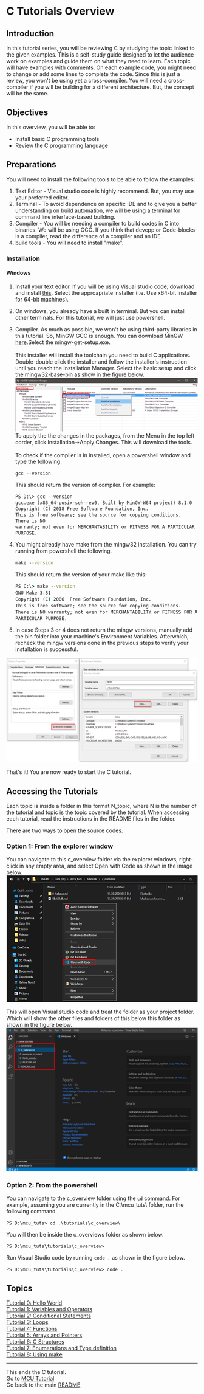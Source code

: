 # C Tutorials Overview
## Introduction
In this tutorial series, you will be reviewing C by studying the topic linked to the given examples. This is a self-study guide designed to let the audience work on examples and guide them on what they need to learn. Each topic will have examples with comments. On each example code, you might need to change or add some lines to complete the code. Since this is just a review, you won't be using yet a cross-compiler. You will need a cross-compiler if you will be building for a different architecture. But, the concept will be the same.

## Objectives
In this overview, you will be able to:
* Install basic C programming tools
* Review the C programming language

## Preparations
You will need to install the following tools to be able to follow the examples:
1. Text Editor - Visual studio code is highly recommend. But, you may use your preferred editor.
2. Terminal - To avoid dependence on specific IDE and to give you a better understanding on build automation, we will be using a terminal for command line interface-based building.
3. Compiler - You will be needing a compiler to build codes in C into binaries. We will be using GCC. If you think that devcpp or Code-blocks is a compiler, read the difference of a compiler and an IDE.
4. build tools - You will need to install "make".

### Installation
#### Windows
1. Install your text editor. If you will be using Visual studio code, download and install [this](https://code.visualstudio.com/download). Select the approapriate installer (i.e. Use x64-bit installer for 64-bit machines).
2. On windows, you already have a built in terminal. But you can install other terminals. For this tutorial, we will just use powershell.
3. Compiler. As much as possible, we won't be using third-party libraries in this tutorial. So, MinGW GCC is enough. You can download MinGW [here](https://osdn.net/projects/mingw/releases/).Select the mingw-get-setup.exe. \
\
This installer will install the toolchain you need to build C applications. Double-double click the installer and follow the installer's instruction until you reach the Installation Manager. Select the basic setup and click the mingw32-base-bin as show in the figure below.
![mingw32-base-bin](../../images/mingw-manager.png)
To apply the the changes in the packages, from the Menu in the top left corder, click Installation->Apply Changes. This will download the tools.\
\
To check if the compiler is in installed, open a powershell window and type the following:
   ```PS
   gcc --version
   ```
   This should return the version of compiler. For example:
   ```PS
   PS D:\> gcc --version
   gcc.exe (x86_64-posix-seh-rev0, Built by MinGW-W64 project) 8.1.0
   Copyright (C) 2018 Free Software Foundation, Inc.
   This is free software; see the source for copying conditions.  There is NO
   warranty; not even for MERCHANTABILITY or FITNESS FOR A PARTICULAR PURPOSE.
   ```

4. You might already have make from the mingw32 installation. You can try running from powershell the following.
   ```cmd
   make --version
   ``` 
   This should return the version of your make like this:
   ```cmd
   PS C:\> make --version
   GNU Make 3.81
   Copyright (C) 2006  Free Software Foundation, Inc.
   This is free software; see the source for copying conditions.
   There is NO warranty; not even for MERCHANTABILITY or FITNESS FOR A
   PARTICULAR PURPOSE.
   ```

5. In case Steps 3 or 4 does not return the mingw versions, manually add the bin folder into your machine's Environment Variables. Afterwhich, recheck the mingw versions done in the previous steps to verify your installation is successful. 

![environment_variables](../../images/environment_variables.png)

That's it! You are now ready to start the C tutorial.
## Accessing the Tutorials
Each topic is inside a folder in this format N_topic, where N is the number of the tutorial and topic is the topic covered by the tutorial. When accessing each tutorial, read the instructions in the README files in the folder.  

There are two ways to open the source codes. 
### Option 1: From the explorer window
You can navigate to this c_overview folder via the explorer windows, right-click in any empty area, and select Open with Code as shown in the image below.
![vscode_explorer](../../images/vscode_explorer.png)

This will open Visual studio code and treat the folder as your project folder. Which will show the other files and folders of this below this folder as shown in the figure below.
![vscode_folder](../../images/vscode_folder.png)

### Option 2: From the powershell
You can navigate to the c_overview folder using the `cd` command. For example, assuming you are currently in the C:\mcu_tuts\ folder, run the following command
```PS
PS D:\mcu_tuts> cd .\tutorials\c_overview\
```

You will then be inside the c_overviews folder as shown below.
```PS
PS D:\mcu_tuts\tutorials\c_overview>
```

Run Visual Studio code by running `code .` as shown in the figure below.
```PS
PS D:\mcu_tuts\tutorials\c_overview> code .
```
## Topics
[Tutorial 0: Hello World](0_helloworld/README.md)  
[Tutorial 1: Variables and Operators](1_variables_and_operators/README.md)  
[Tutorial 2: Conditional Statements](2_conditionals/README.md)  
[Tutorial 3: Loops](3_loops/README.md)  
[Tutorial 4: Functions](4_functions/README.md)  
[Tutorial 5: Arrays and Pointers](5_arrays_and_pointers/README.md)  
[Tutorial 6: C Structures](6_struct/README.md)  
[Tutorial 7: Enumerations and Type definition](7_enums_and_typedef/README.md)  
[Tutorial 8: Using make](8_using_make/README.md)  

___
This ends the C tutorial.  
Go to [MCU Tutorial](../mcu_tutorial/README.md)  
Go back to the main [README](../../README.md)